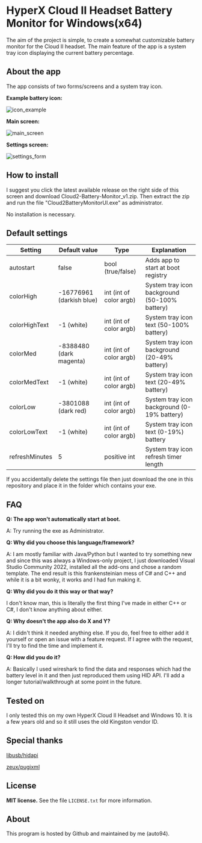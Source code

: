 # HyperX Cloud II Headset Battery Monitor for Windows(x64)

The aim of the project is simple, to create a somewhat customizable battery monitor for the Cloud II headset. The main feature of the app is a system tray icon displaying the current battery percentage.

## About the app

The app consists of two forms/screens and a system tray icon.

**Example battery icon:**

![icon_example](https://github.com/auto94/Cloud2-Battery-Monitor/assets/36648280/9ee9dc07-c16e-4f36-9f9f-457e2af8634f)

**Main screen:**

![main_screen](https://github.com/auto94/Cloud2-Battery-Monitor/assets/36648280/3546df9f-008a-416b-8d59-2f7526bdea86)


**Settings screen:**

![settings_form](https://github.com/auto94/Cloud2-Battery-Monitor/assets/36648280/bb00d0a5-60b1-4df8-9ab7-e94d2838325c)


## How to install

I suggest you click the latest available release on the right side of this screen and download Cloud2-Battery-Monitor_v1.zip. 
Then extract the zip and run the file "Cloud2BatteryMonitorUI.exe" as administrator.

No installation is necessary.

## Default settings

|Setting| Default value | Type| Explanation|
|--|--|--|--|
| autostart | false | bool (true/false) | Adds app to start at boot registry
| colorHigh| -16776961 (darkish blue)| int (int of color argb) | System tray icon background (50-100% battery)
| colorHighText| -1 (white)| int (int of color argb) | System tray icon text (50-100% battery)
| colorMed| -8388480 (dark magenta)| int (int of color argb) | System tray icon background (20-49% battery)
| colorMedText| -1 (white)| int (int of color argb) | System tray icon text (20-49% battery)
| colorLow| -3801088 (dark red)| int (int of color argb) | System tray icon background (0-19% battery)
| colorLowText| -1 (white)| int (int of color argb) | System tray icon text (0-19%) battery
| refreshMinutes| 5| positive int | System tray icon refresh timer length

If you accidentally delete the settings file then just download the one in this repository and place it in the folder which contains your exe.

## FAQ

**Q: The app won't automatically start at boot.**

A: Try running the exe as Administrator.

**Q: Why did you choose this language/framework?**

A: I am mostly familiar with Java/Python but I wanted to try something new and since this was always a Windows-only project, I just downloaded Visual Studio Community 2022, installed all the add-ons and chose a random template. 
The end result is this frankensteinian mess of C# and C++ and while it is a bit wonky, it works and I had fun making it. 

**Q: Why did you do it this way or that way?**

I don't know man, this is literally the first thing I've made in either C++ or C#, I don't know anything about either.

**Q: Why doesn't the app also do X and Y?**

A: I didn't think it needed anything else. If you do, feel free to either add it yourself or open an issue with a feature request. If I agree with the request, I'll try to find the time and implement it.

**Q: How did you do it?**

A: Basically I used wireshark to find the data and responses which had the battery level in it and then just reproduced them using HID API. I'll add a longer tutorial/walkthrough at some point in the future.

## Tested on

I only tested this on my own HyperX Cloud II Headset and Windows 10. It is a few years old and so it still uses the old Kingston vendor ID. 

## Special thanks

[libusb/hidapi](https://github.com/libusb/hidapi)

[zeux/pugixml](https://github.com/zeux/pugixml)

## License

**MIT license.**
See the file `LICENSE.txt` for more information.

## About

This program is hosted by Github and maintained by me (auto94).

